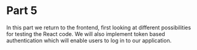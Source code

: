 # Part 5

In this part we return to the frontend, first looking at different possibilities for testing the React code. We will also implement token based authentication which will enable users to log in to our application.